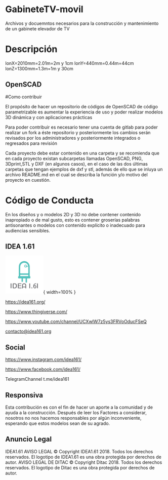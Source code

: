 # GabineteTV-movil

Archivos y docuemntos necesarios para la construcción y mantenimiento de un gabinete elevador de TV

# Descripción

lonX=2010mm=2.01m=2m y 1cm
lonY=440mm=0.44m=44cm
lonZ=1300mm=1.3m=1m y 30cm



## OpenSCAD


#Como contribuir


El propósito de hacer un repositorio de códigos de OpenSCAD de código parametrizable es aumentar la experiencia de uso y poder realizar modelos 3D dinámica y con aplicaciones prácticas

Para poder contribuir es necesario tener una cuenta de gitlab para poder realizar un fork a éste repositorio y posteriormente los cambios serán revisados por los administradores y posteriormente integrados o regresados para revisión

Cada proyecto debe estar contenido en una carpeta y se recomienda que en cada proyecto existan subcarpetas llamadas OpenSCAD, PNG, 3Dprint,STL y DXF (en algunos casos), en el caso de las dos últimas carpetas que tengan ejemplos de dxf y stl, además de ello que se inluya un archivo README.md en el cual se describa la función y/o motivo del proyecto en cuestión.

# Código de Conducta

En los diseños y o modelos 2D y 3D no debe contener contenido inapropiado o de mal gusto, esto es contener groserías palabras antisonantes o modelos con contenido explícito o inadecuado para audiencias sensibles.


## IDEA 1.61

![/Imagenes/Logo Idea 1.61](idea.png){ width=100% } 

https://idea161.org/

https://www.thingiverse.com/

https://www.youtube.com/channel/UCXwIW7z5ys3FRVoOducFSeQ

contacto@idea161.org

## Social

https://www.instagram.com/idea161/

https://www.facebook.com/idea161/

TelegramChannel t.me/idea161

## Responsiva
          
Esta contribución es con el fin de hacer un aporte a la comunidad y de ayuda a la construcción.
Después de leer los Factores a considerar, nosotros no nos hacemos responsables por algún inconveniente, esperando que estos modelos sean de su agrado.

## Anuncio Legal

IDEA1.61 AVISO LEGAL © Copyright IDEA1.61 2018. Todos los derechos reservados. El logotipo de IDEA1.61 es una obra protegida por derechos de autor.
AVISO LEGAL DE DITAC © Copyright Ditac 2018. Todos los derechos reservados. El logotipo de Ditac es una obra protegida por derechos de autor.


